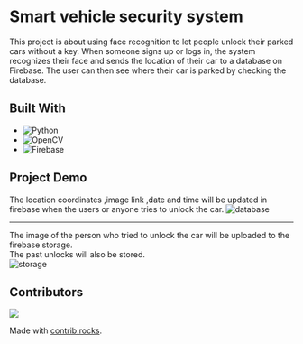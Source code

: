# Smart vehicle security system
This project is about using face recognition to let people unlock their parked cars without a key. When someone signs up or logs in, the system recognizes their face and sends the location of their car to a database on Firebase. The user can then see where their car is parked by checking the database.

## Built With
- ![Python](https://img.shields.io/badge/python-3670A0?style=for-the-badge&logo=python&logoColor=ffdd54)
- ![OpenCV](https://img.shields.io/badge/opencv-%23white.svg?style=for-the-badge&logo=opencv&logoColor=white)
- ![Firebase](https://img.shields.io/badge/Firebase-039BE5?style=for-the-badge&logo=Firebase&logoColor=white)

## Project Demo
The location coordinates ,image link ,date and time will be updated in firebase when the users or anyone tries to unlock the car.
![database](https://user-images.githubusercontent.com/103063354/230607937-e26248b2-63ca-4935-a10f-dfa4ca514feb.jpg)

---
The image of the person who tried to unlock the car will be uploaded to the firebase storage.</br> The past unlocks will also be stored.</br>
![storage](https://user-images.githubusercontent.com/103063354/230607940-f7159dc1-0ef7-44ab-a1ce-ea7e44ccf46d.jpg)

## Contributors

<a href="https://github.com/Vishallas/FaceRec-VehicleSecurity/graphs/contributors">
  <img src="https://contrib.rocks/image?repo=Vishallas/FaceRec-VehicleSecurity" />
</a>

Made with [contrib.rocks](https://contrib.rocks).
